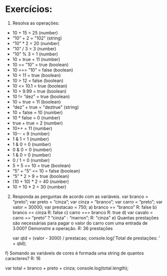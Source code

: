 # Exercícios:
1. Resolva as operações:
* 10 + 15 = 25 (number)
* “10” + 2 = "102" (string)
* “10” * 2 = 20 (number)
* “10” / 3 = 3 (number)
* “10” % 3 = 1 (number)
* 10 + true = 11 (number)
* 10 == ”10” = true (boolean)
* 10 === “10” = false (boolean)
* 10 < 11 = true (boolean)
* 10 > 12 = false (boolean)
* 10 <= 10.1 = true (boolean)
* 10 > 9.99 = true (boolean)
* 10 != “dez” = true (boolean)
* 10 + true = 11 (boolean)
* “dez” + true = "deztrue" (string)
* 10 + false = 10 (number)
* 10 * false = 0 (number)
* true + true = 2 (number)
* 10++ = 11 (number)
* 10-- = 9 (number)
* 1 & 1 = 1 (number)
* 1 & 0 = 0 (number)
* 0 & 0 = 0 (number)
* 1 & 0 = 0 (number)
* 0 / 1 = 0 (number)
* 5 + 5 == 10 = true (boolean)
* “5” + ”5” == 10 = false (boolean)
* “5” * 2 > 9 = true (boolean)
* (10 + 10) * 2 = 40 (number)
* 10 + 10 * 2 = 30 (number)

2. Responda as perguntas de acordo com as variáveis.
var branco = “preto”;
var preto = “cinza”;
var cinza = “branco”;
var carro = “preto”;
var valor = 30000;
var prestacao = 750;
a) branco == “branco”
R: false
b) branco == cinza
R: false
c) carro === branco
R: true
d) var cavalo = carro == “preto” ? “cinza” : “marron”;
R: "cinza"
e) Quantas prestações são necessárias para pagar o valor do carro com uma entrada de 3.000? Demonstre a operação.
R: 36 prestações
   
   var qtd = (valor - 3000) / prestacao;
   console.log('Total de prestações: ' + qtd);

f) Somando as variáveis de cores é formada uma string de quantos caracteres?
R: 16

  var total = branco + preto + cinza;
  console.log(total.length);